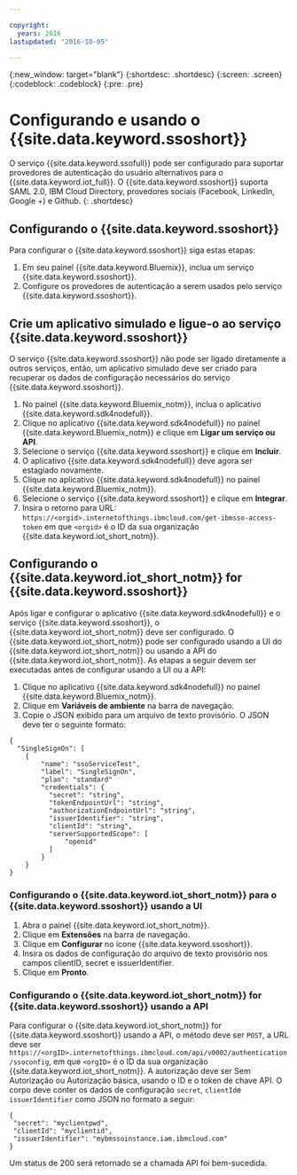 ```yaml
---

copyright:
  years: 2016
lastupdated: "2016-10-05"

---
```


{:new_window: target="blank"}
{:shortdesc: .shortdesc}
{:screen: .screen}
{:codeblock: .codeblock}
{:pre: .pre}

# Configurando e usando o {{site.data.keyword.ssoshort}}

O serviço {{site.data.keyword.ssofull}} pode ser configurado para suportar provedores de autenticação do usuário alternativos para o {{site.data.keyword.iot_full}}. O {{site.data.keyword.ssoshort}} suporta SAML 2.0, IBM Cloud Directory, provedores sociais (Facebook, LinkedIn, Google +) e Github.
{: .shortdesc}

## Configurando o {{site.data.keyword.ssoshort}}

Para configurar o {{site.data.keyword.ssoshort}} siga estas etapas:

1. Em seu painel {{site.data.keyword.Bluemix}}, inclua um serviço {{site.data.keyword.ssoshort}}.
2. Configure os provedores de autenticação a serem usados pelo serviço {{site.data.keyword.ssoshort}}.

## Crie um aplicativo simulado e ligue-o ao serviço {{site.data.keyword.ssoshort}}

O serviço {{site.data.keyword.ssoshort}} não pode ser ligado diretamente a outros serviços, então, um aplicativo simulado deve ser criado para recuperar os dados de configuração necessários do serviço {{site.data.keyword.ssoshort}}.

1. No painel {{site.data.keyword.Bluemix_notm}}, inclua o aplicativo {{site.data.keyword.sdk4nodefull}}.
2. Clique no aplicativo {{site.data.keyword.sdk4nodefull}} no painel {{site.data.keyword.Bluemix_notm}} e clique em **Ligar um serviço ou API**.
3. Selecione o serviço {{site.data.keyword.ssoshort}} e clique em **Incluir**.
4. O aplicativo {{site.data.keyword.sdk4nodefull}} deve agora ser estagiado novamente.
5. Clique no aplicativo {{site.data.keyword.sdk4nodefull}} no painel {{site.data.keyword.Bluemix_notm}}.
6. Selecione o serviço {{site.data.keyword.ssoshort}} e clique em **Integrar**.
7. Insira o retorno para URL:
`https://<orgid>.internetofthings.ibmcloud.com/get-ibmsso-access-token` em que `<orgid>` é o ID da sua organização {{site.data.keyword.iot_short_notm}}.

## Configurando o {{site.data.keyword.iot_short_notm}} for {{site.data.keyword.ssoshort}}

Após ligar e configurar o aplicativo {{site.data.keyword.sdk4nodefull}} e o serviço {{site.data.keyword.ssoshort}}, o {{site.data.keyword.iot_short_notm}} deve ser configurado. O {{site.data.keyword.iot_short_notm}} pode ser configurado usando a UI do {{site.data.keyword.iot_short_notm}} ou usando a API do {{site.data.keyword.iot_short_notm}}. As etapas a seguir devem ser executadas antes de configurar usando a UI ou a API:

1. Clique no aplicativo {{site.data.keyword.sdk4nodefull}} no painel {{site.data.keyword.Bluemix_notm}}.
2. Clique em **Variáveis de ambiente** na barra de navegação.
3. Copie o JSON exibido para um arquivo de texto provisório. O JSON deve ter o seguinte formato:
```
{
  "SingleSignOn": [
    {
        "name": "ssoServiceTest",
        "label": "SingleSignOn",
        "plan": "standard"
        "credentials": {
          "secret": "string",
          "tokenEndpointUrl": "string",
          "authorizationEndpointUrl": "string",
          "issuerIdentifier": "string",
          "clientId": "string",
          "serverSupportedScope": [
              "openid"
          ]
        }
    }
}
```

### Configurando o {{site.data.keyword.iot_short_notm}} para o {{site.data.keyword.ssoshort}} usando a UI

1. Abra o painel {{site.data.keyword.iot_short_notm}}.
2. Clique em **Extensões** na barra de navegação.
3. Clique em **Configurar** no ícone {{site.data.keyword.ssoshort}}.
4. Insira os dados de configuração do arquivo de texto provisório nos campos clientID, secret e issuerIdentifier.
5. Clique em **Pronto**.

### Configurando o {{site.data.keyword.iot_short_notm}} for {{site.data.keyword.ssoshort}} usando a API

Para configurar o {{site.data.keyword.iot_short_notm}} for {{site.data.keyword.ssoshort}} usando a API, o método deve ser `POST`, a URL deve ser
`https://<orgID>.internetofthings.ibmcloud.com/api/v0002/authentication/ssoconfig`, em que `<orgID>` é o ID da sua organização {{site.data.keyword.iot_short_notm}}. A autorização deve ser Sem Autorização ou Autorização básica, usando o ID e o token de chave API. O corpo deve conter os dados de configuração `secret`, `clientId`e `issuerIdentifier` como JSON no formato a seguir:
```
{
 "secret": "myclientpwd",
 "clientId": "myclientid",
 "issuerIdentifier": "mybmssoinstance.iam.ibmcloud.com"
}
```

Um status de 200 será retornado se a chamada API foi bem-sucedida.
